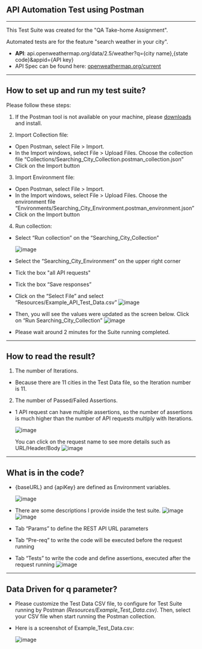 API Automation Test using **Postman**
---
---
This Test Suite was created for the "QA Take-home Assignment".

Automated tests are for the feature "search weather in your city".
   * **API**: api.openweathermap.org/data/2.5/weather?q={city name},{state code}&appid={API key}
   * API Spec can be found here: [openweathermap.org/current](https://openweathermap.org/current)

---

## How to set up and run my test suite?
Please follow these steps:

1. If the Postman tool is not available on your machine, please [downloads](https://www.postman.com/downloads/) and install.


2. Import Collection file:
* Open Postman, select File > Import.
* In the Import windows, select File > Upload Files. Choose the collection file “Collections/Searching_City_Collection.postman_collection.json”
* Click on the Import button

3. Import Environment file:
* Open Postman, select File > Import.
* In the Import windows, select File > Upload Files. Choose the environment file “Environments/Searching_City_Environment.postman_environment.json”
* Click on the Import button

4. Run collection:
* Select “Run collection” on the “Searching_City_Collection”

    ![image](Images/Picture1.png)
* Select the “Searching_City_Environment” on the upper right corner
* Tick the box "all API requests"
* Tick the box “Save responses”
* Click on the “Select File” and select “Resources/Example_API_Test_Data.csv” 
    ![image](Images/Picture2.png)
* Then, you will see the values were updated as the screen below. Click on “Run Searching_City_Collection”
    ![image](Images/Picture3.png)
* Please wait around 2 minutes for the Suite running completed.

---

## How to read the result?

1. The number of Iterations.
* Because there are 11 cities in the Test Data file, so the Iteration number is 11.
2. The number of Passed/Failed Assertions.
* 1 API request can have multiple assertions, so the number of assertions is much higher than the number of API requests multiply with Iterations.

    ![image](Images/Picture4.png)

    You can click on the request name to see more details such as URL/Header/Body
    ![image](Images/Picture5.png)

---

## What is in the code?
* {baseURL} and {apiKey} are defined as Environment variables.

    ![image](Images/Picture6.png)
* There are some descriptions I provide inside the test suite.
    ![image](Images/Picture7.png)
    ![image](Images/Picture8.png)
* Tab “Params” to define the REST API URL parameters
* Tab “Pre-req” to write the code will be executed before the request running
* Tab “Tests” to write the code and define assertions, executed after the request running 
    ![image](Images/Picture9.png)

---

## Data Driven for q parameter?
* Please customize the Test Data CSV file, to configure for Test Suite running by Postman *(Resources/Example_Test_Data.csv)*. Then, select your CSV file when start running the Postman collection.
* Here is a screenshot of Example_Test_Data.csv:

    ![image](Images/Picture10.png)
